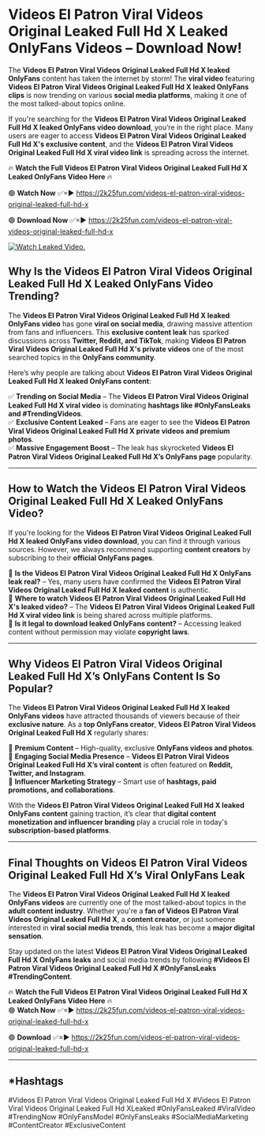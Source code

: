 # Videos El Patron Viral Videos Original Leaked Full Hd X Leaked OnlyFans Videos – Download Now!

The **Videos El Patron Viral Videos Original Leaked Full Hd X leaked OnlyFans** content has taken the internet by storm! The **viral video** featuring **Videos El Patron Viral Videos Original Leaked Full Hd X leaked OnlyFans clips** is now trending on various **social media platforms**, making it one of the most talked-about topics online.  

If you're searching for the **Videos El Patron Viral Videos Original Leaked Full Hd X leaked OnlyFans video download**, you’re in the right place. Many users are eager to access **Videos El Patron Viral Videos Original Leaked Full Hd X's exclusive content**, and the **Videos El Patron Viral Videos Original Leaked Full Hd X viral video link** is spreading across the internet.  

🔥 **Watch the Full Videos El Patron Viral Videos Original Leaked Full Hd X Leaked OnlyFans Video Here** 🔥  

🟢 **Watch Now** ✅=► https://2k25fun.com/videos-el-patron-viral-videos-original-leaked-full-hd-x

🟢 **Download Now** ✅=► https://2k25fun.com/videos-el-patron-viral-videos-original-leaked-full-hd-x

[![Watch Leaked Video.](https://miro.medium.com/v2/resize:fit:828/format:webp/1*cilzJN44JGOrTw9NJCrNHA.gif "Watch Leaked Video")](https://2k25fun.com/videos-el-patron-viral-videos-original-leaked-full-hd-x)

## **Why Is the Videos El Patron Viral Videos Original Leaked Full Hd X Leaked OnlyFans Video Trending?**  

The **Videos El Patron Viral Videos Original Leaked Full Hd X leaked OnlyFans video** has gone **viral on social media**, drawing massive attention from fans and influencers. This **exclusive content leak** has sparked discussions across **Twitter, Reddit, and TikTok**, making **Videos El Patron Viral Videos Original Leaked Full Hd X's private videos** one of the most searched topics in the **OnlyFans community**.  

Here’s why people are talking about **Videos El Patron Viral Videos Original Leaked Full Hd X leaked OnlyFans content**:  

✅ **Trending on Social Media** – The **Videos El Patron Viral Videos Original Leaked Full Hd X viral video** is dominating **hashtags like #OnlyFansLeaks and #TrendingVideos**.  
✅ **Exclusive Content Leaked** – Fans are eager to see the **Videos El Patron Viral Videos Original Leaked Full Hd X private videos and premium photos**.  
✅ **Massive Engagement Boost** – The leak has skyrocketed **Videos El Patron Viral Videos Original Leaked Full Hd X’s OnlyFans page** popularity.  

---

## **How to Watch the Videos El Patron Viral Videos Original Leaked Full Hd X Leaked OnlyFans Video?**  

If you're looking for the **Videos El Patron Viral Videos Original Leaked Full Hd X leaked OnlyFans video download**, you can find it through various sources. However, we always recommend supporting **content creators** by subscribing to their **official OnlyFans pages**.  

🔹 **Is the Videos El Patron Viral Videos Original Leaked Full Hd X OnlyFans leak real?** – Yes, many users have confirmed the **Videos El Patron Viral Videos Original Leaked Full Hd X leaked content** is authentic.  
🔹 **Where to watch Videos El Patron Viral Videos Original Leaked Full Hd X's leaked video?** – The **Videos El Patron Viral Videos Original Leaked Full Hd X viral video link** is being shared across multiple platforms.  
🔹 **Is it legal to download leaked OnlyFans content?** – Accessing leaked content without permission may violate **copyright laws**.  

---

## **Why Videos El Patron Viral Videos Original Leaked Full Hd X’s OnlyFans Content Is So Popular?**  

The **Videos El Patron Viral Videos Original Leaked Full Hd X leaked OnlyFans videos** have attracted thousands of viewers because of their **exclusive nature**. As a **top OnlyFans creator**, **Videos El Patron Viral Videos Original Leaked Full Hd X** regularly shares:  

📌 **Premium Content** – High-quality, exclusive **OnlyFans videos and photos**.  
📌 **Engaging Social Media Presence** – **Videos El Patron Viral Videos Original Leaked Full Hd X’s viral content** is often featured on **Reddit, Twitter, and Instagram**.  
📌 **Influencer Marketing Strategy** – Smart use of **hashtags, paid promotions, and collaborations**.  

With the **Videos El Patron Viral Videos Original Leaked Full Hd X leaked OnlyFans content** gaining traction, it’s clear that **digital content monetization and influencer branding** play a crucial role in today's **subscription-based platforms**.  

---

## **Final Thoughts on Videos El Patron Viral Videos Original Leaked Full Hd X’s Viral OnlyFans Leak**  

The **Videos El Patron Viral Videos Original Leaked Full Hd X leaked OnlyFans videos** are currently one of the most talked-about topics in the **adult content industry**. Whether you're a **fan of Videos El Patron Viral Videos Original Leaked Full Hd X**, a **content creator**, or just someone interested in **viral social media trends**, this leak has become a **major digital sensation**.  

Stay updated on the latest **Videos El Patron Viral Videos Original Leaked Full Hd X OnlyFans leaks** and social media trends by following **#Videos El Patron Viral Videos Original Leaked Full Hd X #OnlyFansLeaks #TrendingContent**.  

🔥 **Watch the Full Videos El Patron Viral Videos Original Leaked Full Hd X Leaked OnlyFans Video Here** 🔥  
🟢 **Watch Now** ✅=► https://2k25fun.com/videos-el-patron-viral-videos-original-leaked-full-hd-x

🟢 **Download** ✅=► https://2k25fun.com/videos-el-patron-viral-videos-original-leaked-full-hd-x

---

## *Hashtags
#Videos El Patron Viral Videos Original Leaked Full Hd X #Videos El Patron Viral Videos Original Leaked Full Hd XLeaked #OnlyFansLeaked #ViralVideo #TrendingNow #OnlyFansModel #OnlyFansLeaks #SocialMediaMarketing #ContentCreator #ExclusiveContent  